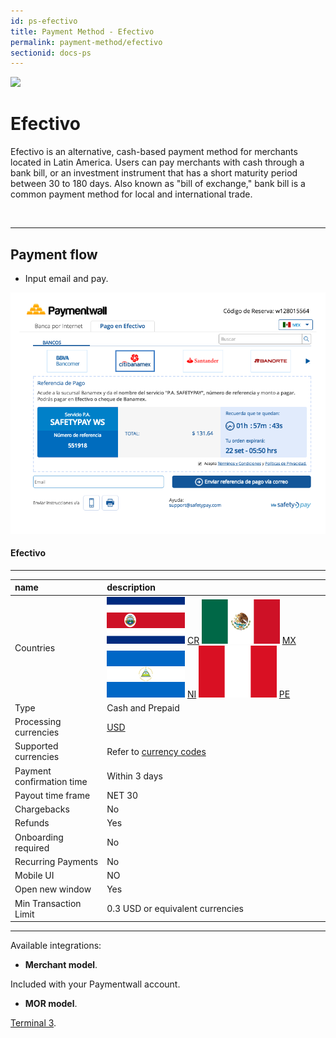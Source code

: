 ```yaml
---
id: ps-efectivo
title: Payment Method - Efectivo
permalink: payment-method/efectivo
sectionid: docs-ps
---
```


<div class="docs-ps-header">
    <div class="docs-ps-logo">
        <img src="https://api.paymentwall.com/images/ps_logos/pm_safetypaycash.png">
    </div>
    <h1>Efectivo</h1>
</div>

<div class="docs-ps-body" markdown="1">

<div class="docs-ps-instructions" markdown="1">

Efectivo is an alternative, cash-based payment method for merchants located in Latin America. Users can pay merchants with cash through a bank bill, or an investment instrument that has a short maturity period between 30 to 180 days. Also known as "bill of exchange," bank bill is a common payment method for local and international trade.

<br>

***

## Payment flow

* Input email and pay.

<div class="docs-img">
    <img src="/textures/pic/payment-system/cash-and-prepaid/efectivo.png">
</div>

</div>


<div class="docs-ps-attributes" markdown="1">
<div class="docs-ps-attributes-body" markdown="1">

#### Efectivo

***

|name|description|
|:--|:--|
|Countries|<img class="flags" src="/textures/pic/flags/north_america/costa_rica.png"> [CR](https://en.wikipedia.org/wiki/Costa_Rica) <img class="flags" src="/textures/pic/flags/north_america/mexico.png"> [MX](https://en.wikipedia.org/wiki/Mexico) <img class="flags" src="/textures/pic/flags/north_america/nicaragua.png"> [NI](https://en.wikipedia.org/wiki/Nicaragua) <img class="flags" src="/textures/pic/flags/south_america/peru.png"> [PE](https://en.wikipedia.org/wiki/Peru)|
|Type|Cash and Prepaid|
|Processing currencies|[USD](https://en.wikipedia.org/wiki/United_States_dollar)|
|Supported currencies|Refer to [currency codes](/reference/currencies)|
|Payment confirmation time|Within 3 days|
|Payout time frame| NET 30|
|Chargebacks|No|
|Refunds|Yes|
|Onboarding required| No|
|Recurring Payments|No|
|Mobile UI|NO|
|Open new window|Yes|
|Min Transaction Limit|0.3 USD or equivalent currencies|

***

Available integrations:

* **Merchant model**.

Included with your Paymentwall account.

* **MOR model**.

[Terminal 3](https://www.terminal3.com/).

</div>
</div>

</div>
